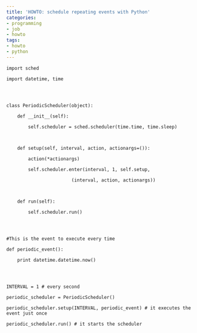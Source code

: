 ```yaml
---
title: 'HOWTO: schedule repeating events with Python'
categories:
- programming
- job
- howto
tags:
- howto
- python
---
```


    import sched  
    
    import datetime, time
    
    
    
    
    class PeriodicScheduler(object):                                                  
    
        def __init__(self):                                                           
    
            self.scheduler = sched.scheduler(time.time, time.sleep)                   
    
                                                                                      
    
        def setup(self, interval, action, actionargs=()):                             
    
            action(*actionargs)                                                       
    
            self.scheduler.enter(interval, 1, self.setup,                             
    
                            (interval, action, actionargs))                           
    
                                                                                      
    
        def run(self):                                                                
    
            self.scheduler.run()
    
    
    
    
    #This is the event to execute every time  
    
    def periodic_event():  
    
        print datetime.datetime.now()
    
    
    
    
    INTERVAL = 1 # every second  
    
    periodic_scheduler = PeriodicScheduler()  
    
    periodic_scheduler.setup(INTERVAL, periodic_event) # it executes the event just once  
    
    periodic_scheduler.run() # it starts the scheduler  
    
    

